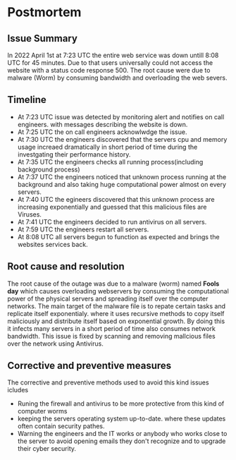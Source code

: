 # Postmortem

## Issue Summary
In 2022 April 1st at 7:23 UTC the entire web service was down untill 8:08 UTC for 45 minutes. Due to that users universally could not access the website with a status code response 500. The root cause were due to malware (Worm) by consuming bandwidth and overloading the web severs.
## Timeline
* At 7:23 UTC issue was detected by monitoring alert and notifies on call engineers. with messages describing the website is down.
* At 7:25 UTC the on call engineers acknowlwdge the issue.
* At 7:30 UTC the engineers discovered that the servers cpu and memory usage increaed dramatically in short period of time during the investgating their performance history.
* At 7:35 UTC the engineers checks all running process(including background process)
* At 7:37 UTC the engineers noticed that unknown process running at the background and also taking huge computational power almost on every servers.
* At 7:40 UTC the egineers discovered that this unknown process are increasing exponentially and guessed that this malicious files are Viruses.
* At 7:41 UTC the engineers decided to run antivirus on all servers.
* At 7:59 UTC the engineers restart all servers.
* At 8:08 UTC all servers begun to function as expected and brings the websites services back.

## Root cause and resolution
The root cause of the outage was due to a malware (worm) named **Fools day** which causes overloading webservers by consuming the computational power of the physical servers and spreading itself over the computer networks. The main target of the malware file is to repate certain tasks and replicate itself exponentialy. where it uses recursive methods to copy itself maliciously and distribute itself based on exponential growth. By doing this it infects many servers in a short period of time also consumes network bandwidth.
This issue is fixed by scanning and removing mallcious files over the network using Antivirus.

## Corrective and preventive measures
The corrective and preventive methods used to avoid this kind issues icludes
* Runing the firewall and antivirus to be more protective from this kind of computer worms 
* keeping the servers operating system up-to-date. where these updates often contain security pathes.
* Warning the engineers and the IT works or anybody who works close to the server to avoid opening emails they don't recognize and to upgrade their cyber security.
